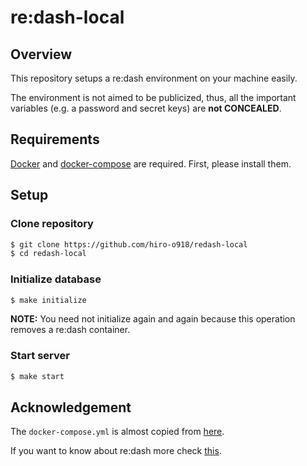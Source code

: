 # re:dash-local
## Overview
This repository setups a re:dash environment on your machine easily.

The environment is not aimed to be publicized, thus, all the important variables (e.g. a password and secret keys) are **not CONCEALED**.

## Requirements
[Docker](https://docs.docker.com/v17.12/install/) and [docker-compose](https://docs.docker.com/compose/install/) are required.
First, please install them.

## Setup
### Clone repository
```bash
$ git clone https://github.com/hiro-o918/redash-local
$ cd redash-local
```

### Initialize database
```bash
$ make initialize
````
**NOTE:**
You need not initialize again and again because this operation removes a re:dash container.
### Start server
```bash
$ make start
```

## Acknowledgement
The `docker-compose.yml` is almost copied from [here](https://github.com/getredash/redash/blob/master/setup/docker-compose.yml).

If you want to know about re:dash more check [this](https://redash.io/).
